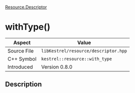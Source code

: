 [Resource.Descriptor](index)
# withType()
| Aspect | Value |
| --- | --- |
| Source File | `libKestrel/resource/descriptor.hpp` |
| C++ Symbol | `kestrel::resource::with_type` |
| Introduced | Version 0.8.0 |
## Description

